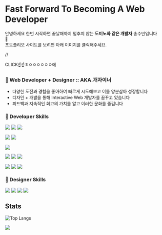 # Fast Forward To Becoming A Web Developer
안녕하세요 한번 시작하면 끝날때까지 멈추지 않는 **도미노와 같은 개발자** 송수빈입니다💨 </Br>
<span>포트폴리오 사이트를 보려면 아래 이미지를 클릭해주세요.</span>


<!-- <a target="_blank" href="http://ssongsu.dothome.co.kr/"><img src="https://user-images.githubusercontent.com/84695884/226165251-196c36b0-28b3-4706-9b20-3ea23d99ae12.gif" /></a> -->


//<p>CLICK☝️☝️ㅎㅇㅇㅇㅇㅇㅇ에</p>


### 👊 Web Developer + Designer :: AKA.개자이너 
- 다양한 도전과 경험을 좋아하여 빠르게 시도해보고 이를 양분삼아 성장합니다
- 디자인 + 개발을 통해 Interactive Web 개발자를 꿈꾸고 있습니다
- 피드백과 지속적인 회고의 가치를 알고 이러한 문화를 즐깁니다

### 👊 Developer Skills
<img src="https://img.shields.io/badge/HTML5-E34F26?style=flat-square&logo=HTML5&logoColor=white"/> <img src="https://img.shields.io/badge/CSS3-1572B6?style=flat-square&logo=CSS3&logoColor=white"/> <img src="https://img.shields.io/badge/SASS-CC6699?style=flat-square&logo=SASS&logoColor=white"/> 

<img src="https://img.shields.io/badge/JavaScript-F7DF1E?style=flat-square&logo=JavaScript&logoColor=white"/> <img src="https://img.shields.io/badge/TypeScript-3178C6?style=flat-square&logo=TypeScript&logoColor=white"/>

<img src="https://img.shields.io/badge/REACT-61DAFB?style=flat-square&logo=REACT&logoColor=white"/>

<img src="https://img.shields.io/badge/Node.Js-339933?style=flat-square&logo=Node.Js&logoColor=white"/> <img src="https://img.shields.io/badge/Express-000000?style=flat-square&logo=Express&logoColor=white"/> <img src="https://img.shields.io/badge/MySQL-4479A1?style=flat-square&logo=MySQL&logoColor=white"/>

<img src="https://img.shields.io/badge/Git-F05032?style=flat-square&logo=Git&logoColor=white"/> <img src="https://img.shields.io/badge/Github-000000?style=flat-square&logo=Github&logoColor=white"/>  <img src="https://img.shields.io/badge/Sourcetree-0052CC?style=flat-square&logo=Sourcetree&logoColor=white"/> 


### 👊 Designer Skills
<img src="https://img.shields.io/badge/AdobeXD-FF61F6?style=flat-square&logo=AdobeXD&logoColor=white"/> <img src="https://img.shields.io/badge/Figma-F24E1E?style=flat-square&logo=Figma&logoColor=white"/> <img src="https://img.shields.io/badge/AdobePhotoshop-31A8FF?style=flat-square&logo=AdobePhotoshop&logoColor=white"/> <img src="https://img.shields.io/badge/AdobeIllustrator-FF9A00?style=flat-square&logo=AdobeIllustrator&logoColor=white"/> 












## Stats
![Top Langs](https://github-readme-stats.vercel.app/api/top-langs/?username=ssb1565b&theme=dracula) 

<img src="https://github-readme-stats.vercel.app/api?username=ssb1565b&show_icons=true&theme=radical">

<!-- ### BAEKJOON
[![Solved.ac Profile](http://mazassumnida.wtf/api/v2/generate_badge?boj=dbswp123)](https://solved.ac/dbswp123/) -->
